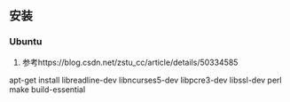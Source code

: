 ## 安装
### Ubuntu
1. 参考https://blog.csdn.net/zstu_cc/article/details/50334585

apt-get install libreadline-dev libncurses5-dev libpcre3-dev libssl-dev perl make build-essential